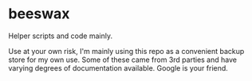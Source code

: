 # beeswax
Helper scripts and code mainly.

Use at your own risk, I'm mainly using this repo as a convenient backup store for my own use. Some of these came from 3rd parties and have varying degrees of documentation available. Google is your friend.
